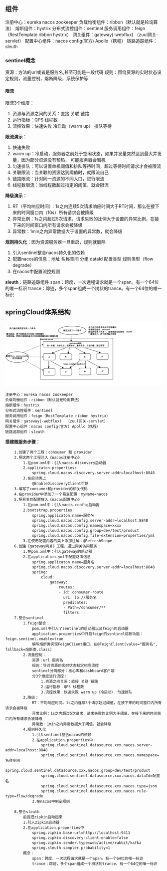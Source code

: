 ## 组件
注册中心：eureka nacos zookeeper	
负载均衡组件：ribbon（默认就是轮询算法）
熔断组件：hystrix
分布式流控组件：sentinel
服务调用组件：feign（RestTemplate ribbon hystrix）
网关组件：gateway(-webflux)  （zuul网关-servlet）
配置中心组件：nacos config(官方) Apollo（携程）
链路追踪组件：sleuth

### sentinel概念
资源：方法的url或者是服务名,甚至可能是一段代码
规则：围绕资源的实时状态设定规则，流量控制，熔断降级，系统保护等
	
#### 限流	
限流3个维度：
1. 资源与资源之间的关系：直接 关联 链路
2. 运行指标：QPS 线程数
3. 流控效果：快速失败 冷启动（warm up） 排队等待

**限流演示**：
1. 快速失败
2. warm up：冷启动，服务器之前处于空闲状态，如果并发量突然达到最大并发量，因为部分资源没有预热， 可能服务器会宕机
3. 匀速排队：可以设置单机阈值和排队等待时间，超过等待时间请求才会被限流
4. 关联限流：当关联的资源达到阈值时，就限流自己
5. 链路限流：针对同一资源的不同入口，进行限流
6. 线程数限流：当线程数超过指定的阈值，就会限流
	
**降级演示**：
1. RT（平均响应时间）：1s之内连续5次请求响应时间大于RT时间，那么在接下来的时间窗口内（10s）所有请求会被降级
2. 异常比例：1s之内超过5次请求，请求失败的比例大于设置的异常比例，在接下来的时间窗口内所有请求会被降级
3. 异常数：1min之内异常数据大于设置的异常数，就会降级

**规则持久化**：因为资源服务器一旦重启，规则就删除
1. 引入sentinel整合nacos持久化的依赖
2. 配置nacos的信息：地址 名称空间 分组  dataId 配置类型 规则类型（flow degrade）
3. 在nacos中配置流控规则
		
**sleuth**：链路追踪组件
	span：跨度，一次远程请求就是一个span。有一个64位的唯一标识
	trance：踪迹，多个span组成一个树状的trance。有一个64位的唯一标识
	
## springCloud体系结构
![asserts/sprignCloud组件关系图.png](asserts/sprignCloud组件关系图.png)

    注册中心：eureka nacos zookeeper	
    负载均衡组件：ribbon（默认就是轮询算法）
    熔断组件：hystrix
    分布式流控组件：sentinel
    服务调用组件：feign（RestTemplate ribbon hystrix）
    网关组件：gateway(-webflux)  （zuul网关-servlet）
    配置中心组件：nacos config(官方) Apollo（携程）
    链路追踪组件：sleuth
	
**搭建微服务步骤：**
		
        1.创建了两个工程：consumer 和 provider
		2.把这两个工程注入《nacos注册中心》
			1.在pom.xml中：引入nacos-discovery启动器
			2.applicaton.properties: 
				spring.cloud.nacos.discovery.server-addr=localhost:8848
			3.在启动类上
				@EnableDiscoveryClient可略
		3.编写了consumer和provider的相关代码
		4.在provider中添加了一个易变配置：myName=nacos
		5.把易变的配置放入《nacos配置中心》
			1.在pom.xml中：引入nacos-config启动器
			2.bootstrap.properties：
				spring.applicaton.name=服务名
				spring.cloud.nacos.config.server-addr=localhost:8848
				spring.cloud.nacos.config.namespace=xxxx
				spring.cloud.nacos.config.group=dev/test/product
				spring.cloud.nacos.config.file-extension=properties/yml
			3.在使用配置内容的类上添加注解：@RefreshScope
		6.创建《gateway网关》工程，通过网关访问服务：
			1.在pom.xml中：引入gateway的启动器
			2.在application.yml中配置路由信息
				spring.applicaton.name=服务名
				spring.cloud.nacos.discovery.server-addr=localhost:8848
				spring:
					cloud:
						gateway:
							routes:
							- id: consumer-route
							  uri: lb://服务名
							  predicates:
							  - Path=/consumer/**
							  filters:
		7.整合sentinel
			1.feign整合：
				pom.xml中引入了sentinel的启动器以及feign的启动器
				application.properties中开启feign的sentinel熔断功能：feign.sentinel.enable=true
				编写熔断类实现FeignClient接口，在@FeignClient(value="服务名", fallback=熔断类.class)
			2.流量控制：
				资源：url 服务名
				规则：针对资源的实时状态制定相应流控
				sentinel分两部分：核心库和dashboard客户端
				分3个维度进行流控：
					1.资源之间关系：直接 关联 链路
					2.运行指标：QPS 线程数
					3.流控效果：快速失败 warm up（冷启动） 匀速排队
			3.降级：
				RT：平均响应时间。1s之内连续5个请求超过阈值，在接下来的时间窗口内所有请求会被降级
				异常比例：1s之内超过5次请求，请求失败的比例大于阈值，在接下来的时间窗口内所有请求会被降级
				异常数：1min之内异常数据大于阈值，就会降级
			4.规则持久化
				1.引入sentinel整合nacos的依赖
				2.在application.properties中：
					spring.cloud.sentinel.datasource.xxx.nacos.server-addr=localhost:8848
					spring.cloud.sentinel.datasource.xxx.nacos.namespace=名称空间
					spring.cloud.sentinel.datasource.xxx.nacos.group=dev/test/product
					spring.cloud.sentinel.datasource.xxx.nacos.dataId=配置名
					spring.cloud.sentinel.datasource.xxx.nacos.type=json
					spring.cloud.sentinel.datasource.xxx.nacos.rule-type=flow/degrade
				3.在nacos中制定规则
				
		8.整合sleuth
			前提把zipkin启动起来
			1.引入zipkin启动器
			2.在application.properties中
				spring.zipkin.base-url=http://localhost:9411
				spring.zipkin.discovery-client-enable=false
				spring.zipkin.sender.type=web/active/rabbit/kafka
				spring.sleuth.sampler.probability=1
			概念：
				span：跨度，一次远程请求就是一个span。有一个64位的唯一标识
				trance：踪迹，多个span组成一个树状的trance。有一个64位的唯一标识

	
	
	